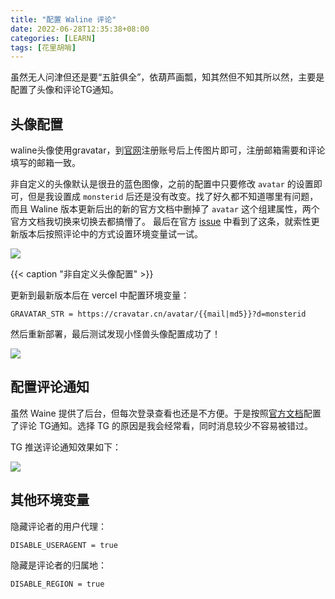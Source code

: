 ```yaml
---
title: "配置 Waline 评论"
date: 2022-06-28T12:35:38+08:00
categories: [LEARN]
tags: [花里胡哨]
---
```

虽然无人问津但还是要“五脏俱全”，依葫芦画瓢，知其然但不知其所以然，主要是配置了头像和评论TG通知。

<!--more-->

## 头像配置

waline头像使用gravatar，到[官网](http://en.gravatar.com/)注册账号后上传图片即可，注册邮箱需要和评论填写的邮箱一致。

非自定义的头像默认是很丑的蓝色图像，之前的配置中只要修改 `avatar` 的设置即可，但是我设置成 `monsterid` 后还是没有改变。找了好久都不知道哪里有问题，而且 Waline 版本更新后出的新的官方文档中删掉了 `avatar` 这个组建属性，两个官方文档我切换来切换去都搞懵了。 最后在官方 [issue](https://github.com/walinejs/waline/issues/775) 中看到了这条，就索性更新版本后按照评论中的方式设置环境变量试一试。

![](https://s2.loli.net/2022/06/28/YK7qjVbOcl8sIxh.png)

{{< caption "非自定义头像配置" >}}

更新到最新版本后在 vercel 中配置环境变量：

`GRAVATAR_STR = https://cravatar.cn/avatar/{{mail|md5}}?d=monsterid `

然后重新部署，最后测试发现小怪兽头像配置成功了！

![](https://s2.loli.net/2022/06/28/RBfEw9egUZXSGNy.png)

## 配置评论通知

虽然 Waine 提供了后台，但每次登录查看也还是不方便。于是按照[官方文档](https://waline.js.org/guide/server/notification.html#telegram-%E9%80%9A%E7%9F%A5)配置了评论 TG通知。选择 TG 的原因是我会经常看，同时消息较少不容易被错过。

TG 推送评论通知效果如下：

![](https://s2.loli.net/2022/06/28/XMOtsASYGcHfkd7.png)

## 其他环境变量

隐藏评论者的用户代理：

`DISABLE_USERAGENT = true`

隐藏是评论者的归属地：

`DISABLE_REGION = true`

